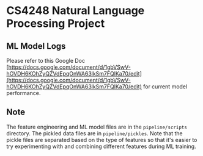 # CS4248 Natural Language Processing Project

## ML Model Logs
Please refer to this Google Doc [https://docs.google.com/document/d/1gbVSwV-hOVDH6KOhZyQZVdEpqOnWA63lkSm7FQlKa70/edit](https://docs.google.com/document/d/1gbVSwV-hOVDH6KOhZyQZVdEpqOnWA63lkSm7FQlKa70/edit) for current model performance.

## Note
The feature engineering and ML model files are in the ``pipeline/scripts`` directory. The pickled data
files are in ``pipeline/pickles``. Note that the pickle files are separated based on the type of features 
so that it's easier to try experimenting with and combining different features during ML training.